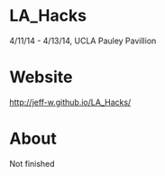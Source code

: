 LA_Hacks
========

4/11/14 - 4/13/14, UCLA Pauley Pavillion


Website
========
http://jeff-w.github.io/LA_Hacks/


About
========
Not finished
